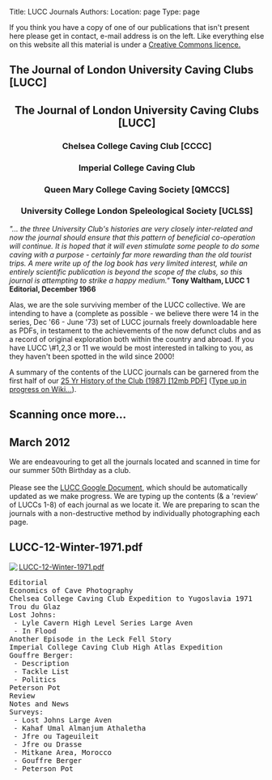 Title: LUCC Journals
Authors:
Location: page
Type: page

<p>If you think you have a copy of one of our publications that isn't present here please get in contact, e-mail address is on the left. Like everything else on this website all this material is under a <a href="http://creativecommons.org/licenses/by/2.0/uk/">Creative Commons licence.</a></p>


<h2 class="content-header-center">The Journal of London University Caving Clubs [LUCC]</h2>
<div class="content"><center>
<h2>The Journal of London University Caving Clubs [LUCC]</h2><h3>Chelsea College Caving Club [CCCC]</h3><h3>Imperial College Caving Club</h3><h3>Queen Mary College Caving Society [QMCCS]</h3><h3>University College London Speleological Society [UCLSS]</h3>
</center>
<p>
<i>"... the three University Club's histories are very closely inter-related and now the journal should ensure that this pattern of beneficial co-operation will continue. It is hoped that it will even stimulate some people to do some caving with a purpose - certainly far more rewarding than the old tourist trips. A mere write up of the log book has very limited interest, while an entirely scientific publication is beyond the scope of the clubs, so this journal is attempting to strike a happy medium."</i> <b>Tony Waltham, LUCC 1 Editorial, December 1966</b></p>
<p>Alas, we are the sole surviving member of the LUCC collective. We are intending to have a (complete as possible - we believe there were 14 in the series, Dec '66 - June '73) set of LUCC journals freely downloadable here as PDFs, in testament to the achievements of the now defunct clubs and as a record of original exploration both within the country and abroad. If you have LUCC \#1,2,3 or 11 we would be most interested in talking to you, as they haven't been spotted in the wild since 2000!</p>
<p>A summary of the contents of the LUCC journals can be garnered from the first half of our <a href="http://www.union.ic.ac.uk/caving/lib/25yr_history.pdf">25 Yr History of the Club (1987) [12mb PDF]</a> (<a href="/caving/wiki/index.php?n=Main.TheFirst25Years">Type up in progress on Wiki...</a>).</p>


<h2 class="content-header-left">Scanning once more...</h2>
<h2 class="content-header-right">March 2012</h2>
<div style="clear: both;"></div>
We are endeavouring to get all the journals located and scanned in time for our summer 50th Birthday as a club.<br>
<br>
Please see the <a href="https://docs.google.com/document/pub?id=1d608SJVF8VuYYQYL6ah5Z6sqzTiwE3yP1EKmIuToaWk">LUCC Google Document</a>, which should be automatically updated as we make progress. We are typing up the contents (&amp; a 'review' of LUCCs 1-8) of each journal as we locate it. We are preparing to scan the journals with a non-destructive method by individually photographing each page.
</p>



<h2 class="content-header-left"></h2>
<h2 class="content-header-right">LUCC-12-Winter-1971.pdf</h2>

<a href="/caving/lib/LUCC-12-Winter-1971.pdf">
<img align="left" src="LUCC-12-Winter-1971.pdf.jpg"></a>
<a href="/caving/lib/LUCC-12-Winter-1971.pdf">LUCC-12-Winter-1971.pdf</a>

<pre>Editorial
Economics of Cave Photography
Chelsea College Caving Club Expedition to Yugoslavia 1971
Trou du Glaz
Lost Johns:
 - Lyle Cavern High Level Series Large Aven
 - In Flood
Another Episode in the Leck Fell Story
Imperial College Caving Club High Atlas Expedition
Gouffre Berger:
 - Description
 - Tackle List
 - Politics
Peterson Pot
Review
Notes and News
Surveys:
 - Lost Johns Large Aven
 - Kahaf Umal Almanjum Athaletha
 - Jfre ou Tageuileit
 - Jfre ou Drasse
 - Mitkane Area, Morocco
 - Gouffre Berger
 - Peterson Pot
</pre>
